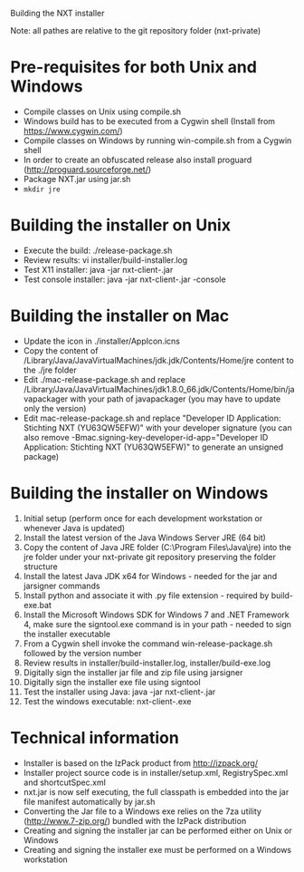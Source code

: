 Building the NXT installer

Note: all pathes are relative to the git repository folder (nxt-private)

Pre-requisites for both Unix and Windows
========================================
* Compile classes on Unix using compile.sh
* Windows build has to be executed from a Cygwin shell (Install from https://www.cygwin.com/)
* Compile classes on Windows by running win-compile.sh from a Cygwin shell
* In order to create an obfuscated release also install proguard (http://proguard.sourceforge.net/)
* Package NXT.jar using jar.sh
* `mkdir jre`

Building the installer on Unix
==============================
* Execute the build: ./release-package.sh
* Review results: vi installer/build-installer.log
* Test X11 installer: java -jar nxt-client-<version>.jar
* Test console installer: java -jar nxt-client-<version>.jar -console

Building the installer on Mac
==============================
* Update the icon in ./installer/AppIcon.icns
* Copy the content of /Library/Java/JavaVirtualMachines/jdk<version>.jdk/Contents/Home/jre content to the ./jre folder
* Edit ./mac-release-package.sh and replace /Library/Java/JavaVirtualMachines/jdk1.8.0_66.jdk/Contents/Home/bin/javapackager with your path of javapackager (you may have to update only the version)
* Edit mac-release-package.sh and replace "Developer ID Application: Stichting NXT (YU63QW5EFW)" with your developer signature (you can also remove -Bmac.signing-key-developer-id-app="Developer ID Application: Stichting NXT (YU63QW5EFW)" to generate an unsigned package)

Building the installer on Windows
=================================
1. Initial setup (perform once for each development workstation or whenever Java is updated)
2. Install the latest version of the Java Windows Server JRE (64 bit)
3. Copy the content of Java JRE folder (C:\Program Files\Java\jre<version>) into the jre folder under your nxt-private git repository preserving the folder structure
4. Install the latest Java JDK x64 for Windows - needed for the jar and jarsigner commands
5. Install python and associate it with .py file extension - required by build-exe.bat
6. Install the Microsoft Windows SDK for Windows 7 and .NET Framework 4, make sure the signtool.exe command is in your path - needed to sign the installer executable
7. From a Cygwin shell invoke the command win-release-package.sh followed by the version number
8. Review results in installer/build-installer.log, installer/build-exe.log
9. Digitally sign the installer jar file and zip file using jarsigner
10. Digitally sign the installer exe file using signtool
11. Test the installer using Java: java -jar nxt-client-<version>.jar
12. Test the windows executable: nxt-client-<version>.exe

Technical information
=====================
* Installer is based on the IzPack product from http://izpack.org/
* Installer project source code is in installer/setup.xml, RegistrySpec.xml and shortcutSpec.xml
* nxt.jar is now self executing, the full classpath is embedded into the jar file manifest automatically by jar.sh
* Converting the Jar file to a Windows exe relies on the 7za utility (http://www.7-zip.org/) bundled with the IzPack distribution
* Creating and signing the installer jar can be performed either on Unix or Windows
* Creating and signing the installer exe must be performed on a Windows workstation
